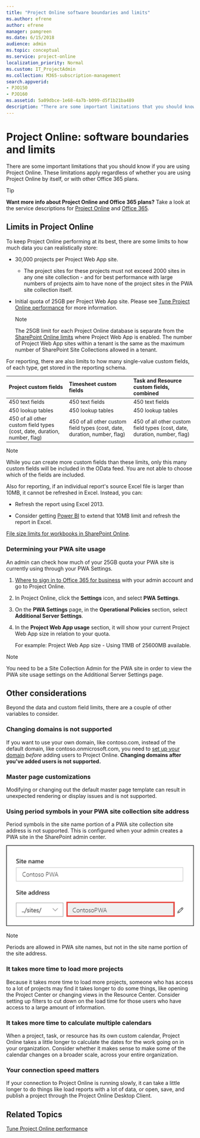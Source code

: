 ```yaml
---
title: "Project Online software boundaries and limits"
ms.author: efrene
author: efrene
manager: pamgreen
ms.date: 6/15/2018
audience: admin
ms.topic: conceptual
ms.service: project-online
localization_priority: Normal
ms.custom: IT_ProjectAdmin
ms.collection: M365-subscription-management
search.appverid:
- PJO150
- PJO160
ms.assetid: 5a09dbce-1e68-4a7b-b099-d5f1b21ba489
description: "There are some important limitations that you should know if you are using Project Online. These limitations apply regardless of whether you are using Project Online by itself, or with other Office 365 plans."
---
```


# Project Online: software boundaries and limits

  
There are some important limitations that you should know if you are using Project Online. These limitations apply regardless of whether you are using Project Online by itself, or with other Office 365 plans.
  
> [!TIP]
> **Want more info about Project Online and Office 365 plans?** Take a look at the service descriptions for [Project Online](http://technet.microsoft.com/en-us/library/project-online-service-description.aspx) and [Office 365](http://technet.microsoft.com/en-us/library/office-365-platform-service-description.aspx). 
  
## Limits in Project Online

To keep Project Online performing at its best, there are some limits to how much data you can realistically store:
  
- 30,000 projects per Project Web App site.
    
  - The project sites for these projects must not exceed 2000 sites in any one site collection - and for best performance with large numbers of projects aim to have none of the project sites in the PWA site collection itself.
    
- ﻿Initial quota of 25GB per Project Web App site. Please see [Tune Project Online performance](tune-project-online-performance.md) for more information. 
    
    > [!NOTE]
    > The 25GB limit for each Project Online database is separate from the [SharePoint Online limits](https://support.office.com/article/8f34ff47-b749-408b-abc0-b605e1f6d498) where Project Web App is enabled. The number of Project Web App sites within a tenant is the same as the maximum number of SharePoint Site Collections allowed in a tenant. 
  
For reporting, there are also limits to how many single-value custom fields, of each type, get stored in the reporting schema.
  
|**Project custom fields**|**Timesheet custom fields**|**Task and Resource custom fields, combined**|
|:-----|:-----|:-----|
|450 text fields  <br/> |450 text fields  <br/> |450 text fields  <br/> |
|450 lookup tables  <br/> |450 lookup tables  <br/> |450 lookup tables  <br/> |
|450 of all other custom field types (cost, date, duration, number, flag)  <br/> |450 of all other custom field types (cost, date, duration, number, flag)  <br/> |450 of all other custom field types (cost, date, duration, number, flag)  <br/> |
   
> [!NOTE]
> While you can create more custom fields than these limits, only this many custom fields will be included in the OData feed. You are not able to choose which of the fields are included. 
  
Also for reporting, if an individual report's source Excel file is larger than 10MB, it cannot be refreshed in Excel. Instead, you can:
  
- Refresh the report using Excel 2013.
    
- Consider getting [Power BI](https://powerbi.microsoft.com/en-us/) to extend that 10MB limit and refresh the report in Excel. 
    
[File size limits for workbooks in SharePoint Online](https://support.office.com/article/9e5bc6f8-018f-415a-b890-5452687b325e).
  
### Determining your PWA site usage

An admin can check how much of your 25GB quota your PWA site is currently using through your PWA Settings. 
  
1. [Where to sign in to Office 365 for business](https://support.office.com/article/e9eb7d51-5430-4929-91ab-6157c5a050b4) with your admin account and go to Project Online. 
    
2. In Project Online, click the **Settings** icon, and select **PWA Settings**.
    
3. On the **PWA Settings** page, in the **Operational Policies** section, select **Additional Server Settings**. 
    
4. In the **Project Web App usage** section, it will show your current Project Web App size in relation to your quota. 
    
    For example: Project Web App size - Using 11MB of 25600MB available.
    
> [!NOTE]
> You need to be a Site Collection Admin for the PWA site in order to view the PWA site usage settings on the Additional Server Settings page. 
  
## Other considerations

Beyond the data and custom field limits, there are a couple of other variables to consider.
  
### Changing domains is not supported

If you want to use your own domain, like contoso.com, instead of the default domain, like contoso.onmicrosoft.com, you need to [set up your domain](https://support.office.com/article/d6eed598-2060-4fbe-ad5c-d8263b69722f) *before*  adding users to Project Online. **Changing domains after you've added users is not supported.**

### Master page customizations
Modifying or changing out the default master page template can result in unexpected rendering or display issues and is not supported. 

### Using period symbols in your PWA site collection site address

Period symbols in the site name portion of a PWA site collection site address is not supported.  This is configured when your admin creates a PWA site in the SharePoint admin center.

![Create a Project Web App site in the SharePoint admin center](media/createPWASite.png)

> [!NOTE]
> Periods are allowed in PWA site names, but not in the site name portion of the site address. 
 
### It takes more time to load more projects

Because it takes more time to load more projects, someone who has access to a lot of projects may find it takes longer to do some things, like opening the Project Center or changing views in the Resource Center. Consider setting up filters to cut down on the load time for those users who have access to a large amount of information.
  
### It takes more time to calculate multiple calendars

When a project, task, or resource has its own custom calendar, Project Online takes a little longer to calculate the dates for the work going on in your organization. Consider whether it makes sense to make some of the calendar changes on a broader scale, across your entire organization.
  
### Your connection speed matters

If your connection to Project Online is running slowly, it can take a little longer to do things like load reports with a lot of data, or open, save, and publish a project through the Project Online Desktop Client.
  
## Related Topics

[Tune Project Online performance](tune-project-online-performance.md)
  

